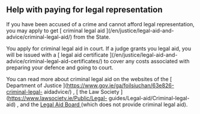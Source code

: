 ##  Help with paying for legal representation

If you have been accused of a crime and cannot afford legal representation,
you may apply to get [ criminal legal aid ](/en/justice/legal-aid-and-
advice/criminal-legal-aid/) from the State.

You apply for criminal legal aid in court. If a judge grants you legal aid,
you will be issued with a [ legal aid certificate ](/en/justice/legal-aid-and-
advice/criminal-legal-aid-certificates/) to cover any costs associated with
preparing your defence and going to court.

You can read more about criminal legal aid on the websites of the [ Department
of Justice ](https://www.gov.ie/ga/foilsiuchan/63e826-criminal-legal-
aidadvice/) , [ the Law Society ](https://www.lawsociety.ie/Public/Legal-
guides/Legal-aid/Criminal-legal-aid) , and the [ Legal Aid Board
](https://www.legalaidboard.ie/en/our-services/criminal-legal-aid/) (which
does not provide criminal legal aid).
